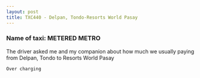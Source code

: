 ```yaml
---
layout: post
title: TXC440 - Delpan, Tondo-Resorts World Pasay
---
```


### Name of taxi: METERED METRO 

The driver asked me and my companion about  how much we usually paying from Delpan, Tondo to Resorts World Pasay

```Over charging```
